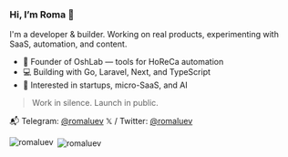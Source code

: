 ### Hi, I’m Roma 👋

I'm a developer & builder. Working on real products, experimenting with SaaS, automation, and content.

- 🔨 Founder of OshLab — tools for HoReCa automation
- 💻 Building with Go, Laravel, Next, and TypeScript
- 🧠 Interested in startups, micro-SaaS, and AI

> Work in silence. Launch in public.

📬 Telegram: [@romaluev](https://t.me/romaluev)
𝕏 / Twitter: [@romaluev](https://x.com/RomaLuev)


<p><img align="left" src="https://github-readme-stats.vercel.app/api/top-langs?username=romaluev&show_icons=true&locale=en&layout=compact" alt="romaluev" /></p>

<p>&nbsp;<img align="center" src="https://github-readme-stats.vercel.app/api?username=romaluev&show_icons=true&locale=en" alt="romaluev" /></p>
